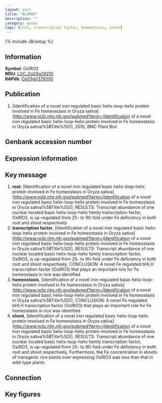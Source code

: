 ```yaml
---
layout: post
title: "OsIRO3"
description: ""
category: genes
tags: [root, transcription factor, homeostasis, shoot]
---
```

{% include JB/setup %}

## Information
__Symbol__: OsIRO3  
__MSU__: [LOC_Os03g26210](http://rice.plantbiology.msu.edu/cgi-bin/ORF_infopage.cgi?orf=LOC_Os03g26210)  
__RAPdb__: [Os03g0379300](http://rapdb.dna.affrc.go.jp/viewer/gbrowse_details/irgsp1?name=Os03g0379300)  

## Publication
1. [Identification of a novel iron regulated basic helix-loop-helix protein involved in Fe homeostasis in Oryza sativa](http://www.ncbi.nlm.nih.gov/pubmed?term=(Identification of a novel iron regulated basic helix-loop-helix protein involved in Fe homeostasis in Oryza sativa%5BTitle%5D)), 2010, BMC Plant Biol.

## Genbank accession number

## Expression information

## Key message
1. __root__, [Identification of a novel iron regulated basic helix-loop-helix protein involved in Fe homeostasis in Oryza sativa](http://www.ncbi.nlm.nih.gov/pubmed?term=(Identification of a novel iron regulated basic helix-loop-helix protein involved in Fe homeostasis in Oryza sativa%5BTitle%5D)),  RESULTS: Transcript abundance of one nuclear located basic helix-loop-helix family transcription factor, OsIRO3, is up-regulated from 25- to 90-fold under Fe deficiency in both root and shoot respectively
2. __transcription factor__, [Identification of a novel iron regulated basic helix-loop-helix protein involved in Fe homeostasis in Oryza sativa](http://www.ncbi.nlm.nih.gov/pubmed?term=(Identification of a novel iron regulated basic helix-loop-helix protein involved in Fe homeostasis in Oryza sativa%5BTitle%5D)),  RESULTS: Transcript abundance of one nuclear located basic helix-loop-helix family transcription factor, OsIRO3, is up-regulated from 25- to 90-fold under Fe deficiency in both root and shoot respectively, CONCLUSION: A novel Fe regulated bHLH transcription factor (OsIRO3) that plays an important role for Fe homeostasis in rice was identified
3. __homeostasis__, [Identification of a novel iron regulated basic helix-loop-helix protein involved in Fe homeostasis in Oryza sativa](http://www.ncbi.nlm.nih.gov/pubmed?term=(Identification of a novel iron regulated basic helix-loop-helix protein involved in Fe homeostasis in Oryza sativa%5BTitle%5D)),  CONCLUSION: A novel Fe regulated bHLH transcription factor (OsIRO3) that plays an important role for Fe homeostasis in rice was identified
4. __shoot__, [Identification of a novel iron regulated basic helix-loop-helix protein involved in Fe homeostasis in Oryza sativa](http://www.ncbi.nlm.nih.gov/pubmed?term=(Identification of a novel iron regulated basic helix-loop-helix protein involved in Fe homeostasis in Oryza sativa%5BTitle%5D)),  RESULTS: Transcript abundance of one nuclear located basic helix-loop-helix family transcription factor, OsIRO3, is up-regulated from 25- to 90-fold under Fe deficiency in both root and shoot respectively, Furthermore, the Fe concentration in shoots of transgenic rice plants over-expressing OsIRO3 was less than that in wild-type plants

## Connection

## Key figures


